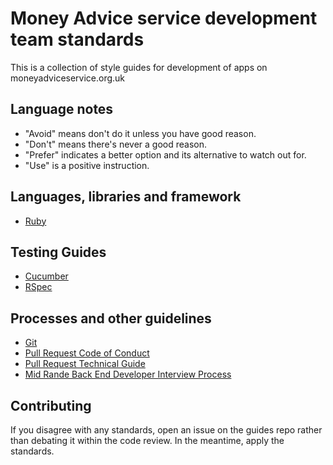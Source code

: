 # Money Advice service development team standards

This is a collection of style guides for development of apps on
moneyadviceservice.org.uk

## Language notes

* "Avoid" means don't do it unless you have good reason.
* "Don't" means there's never a good reason.
* "Prefer" indicates a better option and its alternative to watch out for.
* "Use" is a positive instruction.

## Languages, libraries and framework

* [Ruby](ruby-standards.md)

## Testing Guides

* [Cucumber](testing/cucumber)
* [RSpec](testing/rspec)

## Processes and other guidelines

* [Git](git-standards.md)
* [Pull Request Code of Conduct](pull-request-code-of-conduct.md)
* [Pull Request Technical Guide](pull-request-technical-guide.md)
* [Mid Rande Back End Developer Interview Process](mid-range-back-end-developer-process.md)

## Contributing

If you disagree with any standards, open an issue on the guides repo rather than
debating it within the code review. In the meantime, apply the standards.
